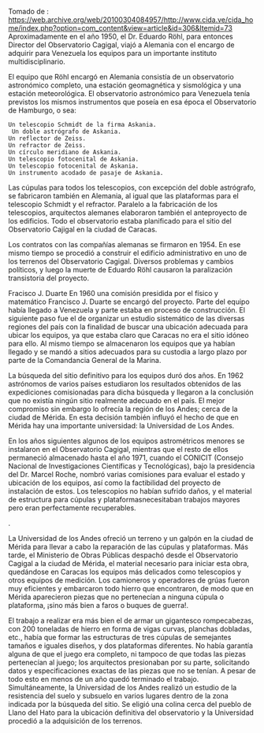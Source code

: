 Tomado de : https://web.archive.org/web/20100304084957/http://www.cida.ve/cida_home/index.php?option=com_content&view=article&id=306&Itemid=73
Aproximadamente en el año 1950, el Dr. Eduardo Röhl, para entonces Director del
Observatorio Cagigal, viajó a Alemania con el encargo de adquirir para Venezuela
los equipos para un importante instituto multidisciplinario.

El equipo que Röhl encargó en Alemania consistía de un observatorio astronómico
completo, una estación geomagnética y sismológica y una estación meteorológica.
El observatorio astronómico para Venezuela tenía previstos los mismos
instrumentos que poseía en esa época el Observatorio de Hamburgo, o sea:

    Un telescopio Schmidt de la firma Askania.
     Un doble astrógrafo de Askania.
    Un reflector de Zeiss.
    Un refractor de Zeiss.
    Un círculo meridiano de Askania.
    Un telescopio fotocenital de Askania.
    Un telescopio fotocenital de Askania.
    Un instrumento acodado de pasaje de Askania.


Las cúpulas para todos los telescopios, con excepción del doble astrógrafo, se
fabricaron también en Alemania, al igual que las plataformas para el telescopio
Schmidt y el refractor. Paralelo a la fabricación de los telescopios,
arquitectos alemanes elaboraron también el anteproyecto de los edificios. Todo
el observatorio estaba planificado para el sitio del Observatorio Cajigal en la
ciudad de Caracas.

Los contratos con las compañías alemanas se firmaron en 1954. En ese mismo
tiempo se procedió a construir el edificio administrativo en uno de los terrenos
del Observatorio Cagigal. Diversos problemas y cambios políticos, y luego la
muerte de Eduardo Röhl causaron la paralización transistoria del proyecto.

Fracisco J. Duarte En 1960 una comisión presidida por el físico y matemático
Francisco J. Duarte se encargó del proyecto. Parte del equipo había llegado a
Venezuela y parte estaba en proceso de construcción. El siguiente paso fue el de
organizar un estudio sistemático de las diversas regiones del país con la
finalidad de buscar una ubicación adecuada para ubicar los equipos, ya que
estaba claro que Caracas no era el sitio idóneo para ello. Al mismo tiempo se
almacenaron los equipos que ya habían llegado y se mandó a sitios adecuados para
su custodia a largo plazo por parte de la Comandancia General de la Marina.

La búsqueda del sitio definitivo para los equipos duró dos años. En 1962
astrónomos de varios países estudiaron los resultados obtenidos de las
expediciones comisionadas para dicha búsqueda y llegaron a la conclusión que no
existía ningún sitio realmente adecuado en el país. El mejor compromiso sin
embargo lo ofrecía la región de los Andes; cerca de la ciudad de Mérida. En esta
decisión también influyó el hecho de que en Mérida hay una importante
universidad: la Universidad de Los Andes.

En los años siguientes algunos de los equipos astrométricos menores se
instalaron en el Observatorio Cagigal, mientras que el resto de ellos permaneció
almacenado hasta el año 1971, cuando el CONICIT (Consejo Nacional de
Investigaciones Científicas y Tecnológicas), bajo la presidencia del Dr. Marcel
Roche, nombró varias comisiones para evaluar el estado y ubicación de los
equipos, así como la factibilidad del proyecto de instalación de estos. Los
telescopios no habían sufrido daños, y el material de estructura para cúpulas y
plataformasnecesitaban trabajos mayores pero eran perfectamente recuperables.
 
.

La Universidad de los Andes ofreció un terreno y un galpón en la ciudad de
Mérida para llevar a cabo la reparación de las cúpulas y plataformas. Más tarde,
el Ministerio de Obras Públicas despachó desde el Observatorio Cagigal a la
ciudad de Mérida, el material necesario para iniciar esta obra, quedándose en
Caracas los equipos más delicados como telescopios y otros equipos de medición.
Los camioneros y operadores de grúas fueron muy eficientes y embarcaron todo
hierro que encontraron, de modo que en Mérida aparecieron piezas que no
pertenecían a ninguna cúpula o plataforma, ¡sino más bien a faros o buques de
guerra!.


El trabajo a realizar era más bien el de armar un gigantesco rompecabezas, con
200 toneladas de hierro en forma de vigas curvas, planchas dobladas, etc., había
que formar las estructuras de tres cúpulas de semejantes tamaños e iguales
diseños, y dos plataformas diferentes. No había garantía alguna de que el juego
era completo, ni tampoco de que todas las piezas pertenecían al juego; los
arquitectos presionaban por su parte, solicitando datos y especificaciones
exactas de las piezas que no se tenían. A pesar de todo esto en menos de un año
quedó terminado el trabajo. Simultáneamente, la Universidad de los Andes realizó
un estudio de la resistencia del suelo y subsuelo en varios lugares dentro de la
zona indicada por la búsqueda del sitio. Se eligió una colina cerca del pueblo
de Llano del Hato para la ubicación definitiva del observatorio y la Universidad
procedió a la adquisición de los terrenos.

